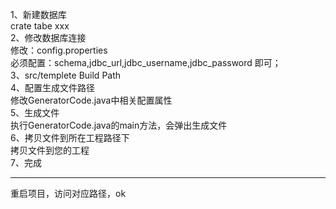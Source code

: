 1、新建数据库</br>
crate tabe xxx</br>
2、修改数据库连接</br>
修改：config.properties</br>
必须配置：schema,jdbc_url,jdbc_username,jdbc_password 即可；</br>
3、src/templete Build Path</br>
4、配置生成文件路径</br>
修改GeneratorCode.java中相关配置属性</br>
5、生成文件</br>
执行GeneratorCode.java的main方法，会弹出生成文件</br>
6、拷贝文件到所在工程路径下</br>
拷贝文件到您的工程</br>
7、完成</br>
<hr>
重启项目，访问对应路径，ok</br>